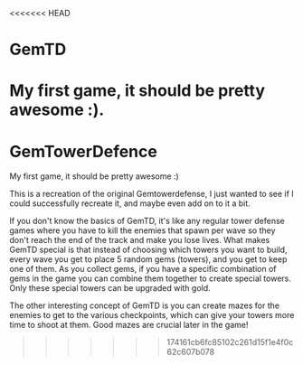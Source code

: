 <<<<<<< HEAD
# GemTD
My first game, it should be pretty awesome :). 
=======
# GemTowerDefence
My first game, it should be pretty awesome :)

This is a recreation of the original Gemtowerdefense, I just wanted to see if I could successfully recreate it, and
maybe even add on to it a bit.

If you don't know the basics of GemTD, it's like any regular tower defense games where you have to kill the enemies that spawn 
per wave so they don't reach the end of the track and make you lose lives. What makes GemTD special is that instead of choosing
which towers you want to build, every wave you get to place 5 random gems (towers), and you get to keep one of them. As you collect
gems, if you have a specific combination of gems in the game you can combine them together to create special towers. Only these
special towers can be upgraded with gold. 

The other interesting concept of GemTD is you can create mazes for the enemies to get to the various checkpoints, which can give
your towers more time to shoot at them. Good mazes are crucial later in the game!
>>>>>>> 174161cb6fc85102c261d15f1e4f0c62c607b078
